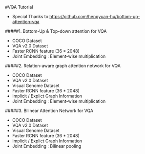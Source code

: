#VQA Tutorial
- Special Thanks to https://github.com/hengyuan-hu/bottom-up-attention-vqa


#####1. Bottom-Up & Top-down attention for VQA

- COCO Dataset
- VQA v2.0 Dataset
- Faster RCNN feature (36 * 2048)
- Joint Embedding : Element-wise multiplication


#####2. Relation-aware graph attention network for VQA  


- COCO Dataset
- VQA v2.0 Dataset
- Visual Genome Dataset
- Faster RCNN feature (36 * 2048)
- Implicit / Explict Graph Information 
- Joint Embedding : Element-wise multiplication


#####3. Bilinear Attention Network for VQA

- COCO Dataset
- VQA v2.0 Dataset
- Visual Genome Dataset
- Faster RCNN feature (36 * 2048)
- Implicit / Explict Graph Information 
- Joint Embedding : Bilinear pooling 

